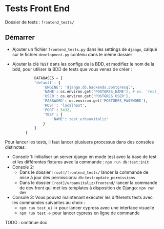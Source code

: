 # Tests Front End

Dossier de tests : `frontend_tests/`

## Démarrer

- Ajouter un fichier `frontend_tests.py` dans les settings de `django`, calqué sur le fichier `development.py` contenu dans le même dossier
- Ajouter la clé `TEST` dans les configs de la BDD, et modifiez le nom de la bdd, pour utiliser la BDD de tests que vous venez de créer :

    ```python
              DATABASES = {
              'default': {
                  'ENGINE': 'django.db.backends.postgresql',
                  'NAME': os.environ.get('POSTGRES_NAME'), # ex. 'test_urbanvitaliz'
                  'USER': os.environ.get('POSTGRES_USER'),
                  'PASSWORD': os.environ.get('POSTGRES_PASSWORD'),
                  'HOST': 'localhost',
                  'PORT': 5432,
                  'TEST': {
                      'NAME':'test_urbanvitaliz'
                  }
              }
          }
    ```

Pour lancer les tests, il faut lancer plusiuers processus dans des consoles distinctes:

- Console 1: Initialiser un server django en mode test avec la base de test et les différentes fixtures avec la commande : `npm run db:test:init`
- Console 2:
  - Dans le dossier `[root]/frontend_tests/` lancer la commande de mise à jour des permissions: `db:test:update_permissions`
  - Dans le dossier `[root]/urbanvitaliz/frontend/` lancer la commande de dev front qui met les templates à disposition de Django:  `npm run dev`
- Console 3: Vous pouvez maintenant exécuter les différents tests avec les commandes suivantes au choix :
  - `npm run test_ui` -> pour lancer cypress avec une interface visuelle
  - `npm run test` -> pour lancer cypress en ligne de commande


TODO : continue doc
